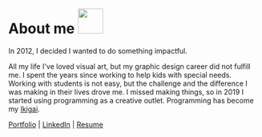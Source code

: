 
# About me <img src="https://media.giphy.com/media/Wj116ZszUZEwRIoz0j/giphy.gif" width="50px">


In 2012, I decided I wanted to do something impactful.

All my life I've loved visual art, but my graphic design career did not fulfill me. I spent the years since working to help kids with special needs. Working with students is not easy, but the challenge and the difference I was making in their lives drove me. I missed making things, so in 2019 I started using programming as a creative outlet. Programming has become my [Ikigai](https://1qjpt15fhlq3xjfpm2utibj1-wpengine.netdna-ssl.com/wp-content/uploads/2020/07/IKIGAI--1024x1024.jpg).

[Portfolio](https://intrvertmichael.github.io) 
| [LinkedIn](https://www.linkedin.com/in/michaelpaguay/) 
| [Resume](https://intrvertmichael.github.io/resume.pdf)
